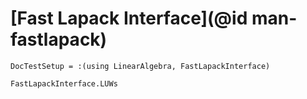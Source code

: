 # [Fast Lapack Interface](@id man-fastlapack)

```@meta
DocTestSetup = :(using LinearAlgebra, FastLapackInterface)
```

```@docs
FastLapackInterface.LUWs
```
